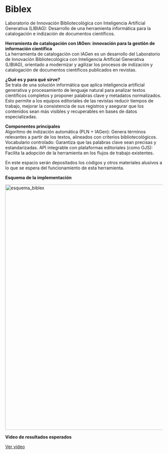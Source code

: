 # Biblex

Laboratorio de Innovación Bibliotecológica con Inteligencia Artificial Generativa (LIBIAG): Desarrollo de una herramienta informática para la catalogación e indización de documentos científicos.

**Herramienta de catalogación con IAGen: innovación para la gestión de información científica** <br>
La herramienta de catalogación con IAGen es un desarrollo del Laboratorio de Innovación Bibliotecológica con Inteligencia Artificial Generativa (LIBIAG), orientado a modernizar y agilizar los procesos de indización y catalogación de documentos científicos publicados en revistas.

**¿Qué es y para qué sirve?** <br>
Se trata de una solución informática que aplica inteligencia artificial generativa y procesamiento de lenguaje natural para analizar textos científicos completos y proponer palabras clave y metadatos normalizados. Esto permite a los equipos editoriales de las revistas reducir tiempos de trabajo, mejorar la consistencia de sus registros y asegurar que los contenidos sean más visibles y recuperables en bases de datos especializadas.

**Componentes principales** <br>
Algoritmo de indización automática (PLN + IAGen): Genera términos relevantes a partir de los textos, alineados con criterios bibliotecológicos.
Vocabulario controlado: Garantiza que las palabras clave sean precisas y estandarizadas.
API integrable con plataformas editoriales (como OJS): Facilita la adopción de la herramienta en los flujos de trabajo existentes.

En este espacio serán depositados los códigos y otros materiales alusivos a lo que se espera del funcionamiento de esta herramienta.

**Esquema de la implementación**<br>

<img width="1813" height="786" alt="esquema_biblex" src="https://github.com/user-attachments/assets/6f2e46e5-1753-4457-9d84-f1478725865d" />

**Video de resultados esperados**<br>

[Ver video]([https://drive.google.com/file/d/ID_DEL_VIDEO/view?usp=sharing](https://teams.live.com/l/message/19:605a86601566d537ee41fdb307ca066592a187c164fd7fd747504789fbaefe0a@oneToOne.skype/1756147614541?context=%7B%22contextType%22%3A%22chat%22%7D))


